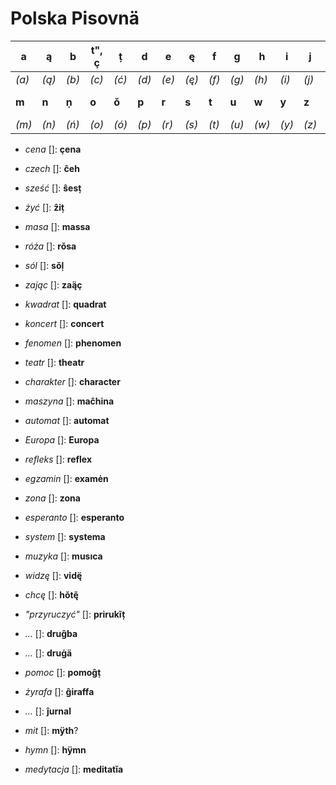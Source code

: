 # Polska Pisovnä

|**a**|**ą**|**b**|**t", ç**|**ṭ**|**d**|**e**|**ę**|**f**|**g**|**h**|**i**|**j**|**k**|**l", ḷ**|**l**|
|-|-|-|-|-|-|-|-|-|-|-|-|-|-|-|-|
|*(a)*|*(ą)*|*(b)*|*(c)*|*(ć)*|*(d)*|*(e)*|*(ę)*|*(f)*|*(g)*|*(h)*|*(i)*|*(j)*|*(k)*|*(l)*|*(ł)*|
|**m**|**n**|**ṇ**|**o**|**ǒ**|**p**|**r**|**s**|**t**|**u**|**w**|**y**|**z**|**z", ẓ**|**ẑ**||
|*(m)*|*(n)*|*(ń)*|*(o)*|*(ó)*|*(p)*|*(r)*|*(s)*|*(t)*|*(u)*|*(w)*|*(y)*|*(z)*|*(ź)*|*(ż)*||


* *cena* []: **çena**
* *czech* []: **ĉeh**
* *sześć* []: **ŝesṭ**
* *żyć* []: **ẑiṭ**

* *masa* []: **massa**
* *róża* []: **rǒsa**

* *sól* []: **sǒḷ**
* *zając* []: **zaą̈ç**

* *kwadrat* []: **quadrat**
* *koncert* []: **concert**

* *fenomen* []: **phenomen**
* *teatr* []: **theatr**
* *charakter* []: **character**
* *maszyna* []: **maĉhina**

* *automat* []: **automat**
* *Europa* []: **Europa**

* *refleks* []: **reflex**
* *egzamin* []: **examėn**
* *zona* []: **zona**

* *esperanto* []: **esperanto**
* *system* []: **systema**
* *muzyka* []: **musıca**
* *widzę* []: **vidę̈**
* *chcę* []: **hŏtę̃**
* *"przyruczyć"* []: **prirukĩṭ**
* *…* []: **druĝba**
* *…* []: **druġä**
* *pomoc* []: **pomoĝṭ**
* *żyrafa* []: **ĝiraffa**
* *…* []: **ĵurnal**
* *mit* []: **mÿth**?
* *hymn* []: **hÿmn**
* *medytacja* []: **meditatĭa**

